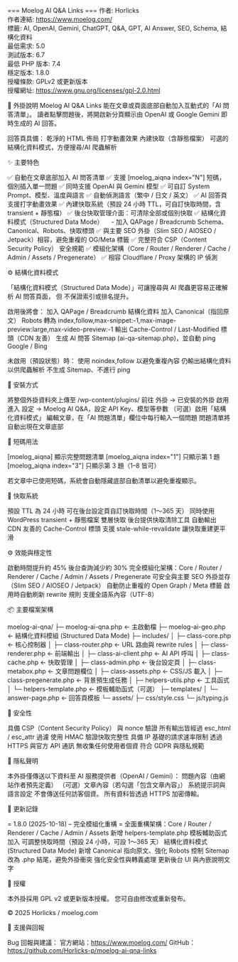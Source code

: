 === Moelog AI Q&A Links ===
作者: Horlicks  
作者連結: https://www.moelog.com/  
標籤: AI, OpenAI, Gemini, ChatGPT, Q&A, GPT, AI Answer, SEO, Schema, 結構化資料  
最低需求: 5.0  
測試版本: 6.7  
最低 PHP 版本: 7.4  
穩定版本: 1.8.0  
授權條款: GPLv2 或更新版本  
授權網址: https://www.gnu.org/licenses/gpl-2.0.html

🧠 外掛說明
Moelog AI Q&A Links 能在文章或頁面底部自動加入互動式的「AI 問答清單」。
讀者點擊問題後，將開啟新分頁顯示由 OpenAI 或 Google Gemini 即時生成的 AI 回答。

回答頁具備：
乾淨的 HTML 佈局
打字動畫效果
內建快取（含靜態檔案）
可選的結構化資料模式，方便搜尋/AI 爬蟲解析

✨ 主要特色

✅ 自動在文章底部加入 AI 問答清單
✅ 支援 [moelog_aiqna index="N"] 短碼，個別插入單一問題
✅ 同時支援 OpenAI 與 Gemini 模型
✅ 可自訂 System Prompt、模型、溫度與語言
✅ 自動偵測語言（繁中 / 日文 / 英文）
✅ AI 回答頁支援打字動畫效果
✅ 內建快取系統（預設 24 小時 TTL，可自訂快取時間，含 transient + 靜態檔）
✅ 後台快取管理介面：可清除全部或個別快取
✅ 結構化資料模式（Structured Data Mode）
　- 加入 QAPage / Breadcrumb Schema、Canonical、Robots、快取標頭
✅ 與主要 SEO 外掛（Slim SEO / AIOSEO / Jetpack）相容，避免重複的 OG/Meta 標籤
✅ 完整符合 CSP（Content Security Policy） 安全規範
✅ 模組化架構（Core / Router / Renderer / Cache / Admin / Assets / Pregenerate）
✅ 相容 Cloudflare / Proxy 架構的 IP 偵測

⚙️ 結構化資料模式

「結構化資料模式（Structured Data Mode）」可讓搜尋與 AI 爬蟲更容易正確解析 AI 問答頁面，
但 不保證索引或排名提升。

啟用後將會：
加入 QAPage / Breadcrumb 結構化資料
加入 Canonical（指回原文）
Robots 轉為 index,follow,max-snippet:-1,max-image-preview:large,max-video-preview:-1
輸出 Cache-Control / Last-Modified 標頭（CDN 友善）
生成 AI 問答 Sitemap (ai-qa-sitemap.php)，並自動 ping Google / Bing

未啟用（預設狀態）時：
使用 noindex,follow 以避免重複內容
仍輸出結構化資料以供爬蟲解析
不生成 Sitemap、不進行 ping

🧰 安裝方式

將整個外掛資料夾上傳至 /wp-content/plugins/
前往 外掛 → 已安裝的外掛 啟用
進入 設定 → Moelog AI Q&A，設定 API Key、模型等參數
（可選）啟用「結構化資料模式」
編輯文章，在「AI 問題清單」欄位中每行輸入一個問題
問題清單將自動出現在文章底部

🧩 短碼用法

[moelog_aiqna]	顯示完整問題清單
[moelog_aiqna index="1"]	只顯示第 1 題
[moelog_aiqna index="3"]	只顯示第 3 題（1–8 皆可）

若文章中已使用短碼，系統會自動隱藏底部自動清單以避免重複顯示。

🧮 快取系統

預設 TTL 為 24 小時
可在後台設定頁自訂快取時間（1～365 天）
同時使用 WordPress transient + 靜態檔案 雙層快取
後台提供快取清除工具
自動輸出 CDN 友善的 Cache-Control 標頭
支援 stale-while-revalidate 讓快取重建更平滑

⚙️ 效能與穩定性

啟動時間提升約 45%
後台查詢減少約 30%
完全模組化架構：Core / Router / Renderer / Cache / Admin / Assets / Pregenerate
可安全與主要 SEO 外掛並存（Slim SEO / AIOSEO / Jetpack）
自動防止重複的 Open Graph / Meta 標籤
啟用時自動刷新 rewrite 規則
支援全語系內容（UTF-8）

📦 主要檔案架構

moelog-ai-qna/
├─ moelog-ai-qna.php          ← 主啟動檔
├─ moelog-ai-geo.php          ← 結構化資料模組 (Structured Data Mode)
├─ includes/
│  ├─ class-core.php          ← 核心控制器
│  ├─ class-router.php        ← URL 路由與 rewrite rules
│  ├─ class-renderer.php      ← 前端輸出
│  ├─ class-ai-client.php     ← AI API 呼叫
│  ├─ class-cache.php         ← 快取管理
│  ├─ class-admin.php         ← 後台設定頁
│  ├─ class-metabox.php       ← 文章問題欄位
│  ├─ class-assets.php        ← CSS/JS 載入
│  ├─ class-pregenerate.php   ← 背景預生成任務
│  ├─ helpers-utils.php       ← 工具函式
│  └─ helpers-template.php    ← 模板輔助函式（可選）
├─ templates/
│  └─ answer-page.php         ← 回答頁模板
└─ assets/
   ├─ css/style.css
   └─ js/typing.js
   
🔐 安全性

具備 CSP（Content Security Policy） 與 nonce 驗證
所有輸出皆經過 esc_html / esc_attr 過濾
使用 HMAC 驗證快取完整性
具備 IP 基礎的請求速率限制
透過 HTTPS 與官方 API 通訊
無收集任何使用者個資
符合 GDPR 與隱私規範

💬 隱私聲明

本外掛僅傳送以下資料至 AI 服務提供者（OpenAI / Gemini）：
問題內容（由網站作者預先定義）
（可選）文章內容（若勾選「包含文章內容」）
系統提示詞與語言設定
不會傳送任何訪客個資。
所有資料皆透過 HTTPS 加密傳輸。

🧩 更新記錄

= 1.8.0 (2025-10-18) – 完全模組化重構 =
全面重構架構：Core / Router / Renderer / Cache / Admin / Assets
新增 helpers-template.php 模板輔助函式
加入 可調整快取時間（預設 24 小時，可設 1～365 天）
結構化資料模式 (Structured Data Mode)
新增 Canonical 指向原文、強化 Robots 控制
Sitemap 改為 .php 結尾，避免外掛衝突
強化安全性與轉義處理
更新後台 UI 與內嵌說明文字

🧩 授權

本外掛採用 GPL v2 或更新版本授權。
您可自由修改或重新發布。

© 2025 Horlicks / moelog.com

🧭 支援與回報

Bug 回報與建議：
官方網站：https://www.moelog.com/
GitHub：https://github.com/Horlicks-p/moelog-ai-qna-links
